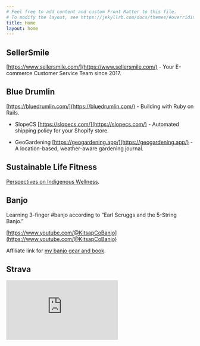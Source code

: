 ```yaml
---
# Feel free to add content and custom Front Matter to this file.
# To modify the layout, see https://jekyllrb.com/docs/themes/#overriding-theme-defaults
title: Home
layout: home
---
```


## SellerSmile
[https://www.sellersmile.com/](https://www.sellersmile.com/) - Your E-commerce Customer Service Team since 2017.

## Blue Drumlin
[https://bluedrumlin.com/](https://bluedrumlin.com/) - Building with Ruby on Rails.

* SlopeCS
[https://slopecs.com/](https://slopecs.com/) - Automated shipping policy for your Shopify store.

* GeoGardening 
[https://geogardening.app/](https://geogardening.app/) - A location-based, weather-aware gardening journal.

## Sustainable Life Fitness
[Perspectives on Indigenous Wellness](https://tyghwalters.com/sustainable-life-fitness/).

## Banjo
Learning 3-finger #banjo according to “Earl Scruggs and the 5-String Banjo.”

[https://www.youtube.com/@KitsapCoBanjo](https://www.youtube.com/@KitsapCoBanjo)

Affiliate link for [my banjo gear and book](amzn.to/3nmK4I8).

## Strava
<iframe height='160' width='300' frameborder='0' allowtransparency='true' scrolling='no' src='https://www.strava.com/athletes/18626418/activity-summary/9e91a91c034aec1005c64c12e0deda2111ff8b2e'></iframe>
